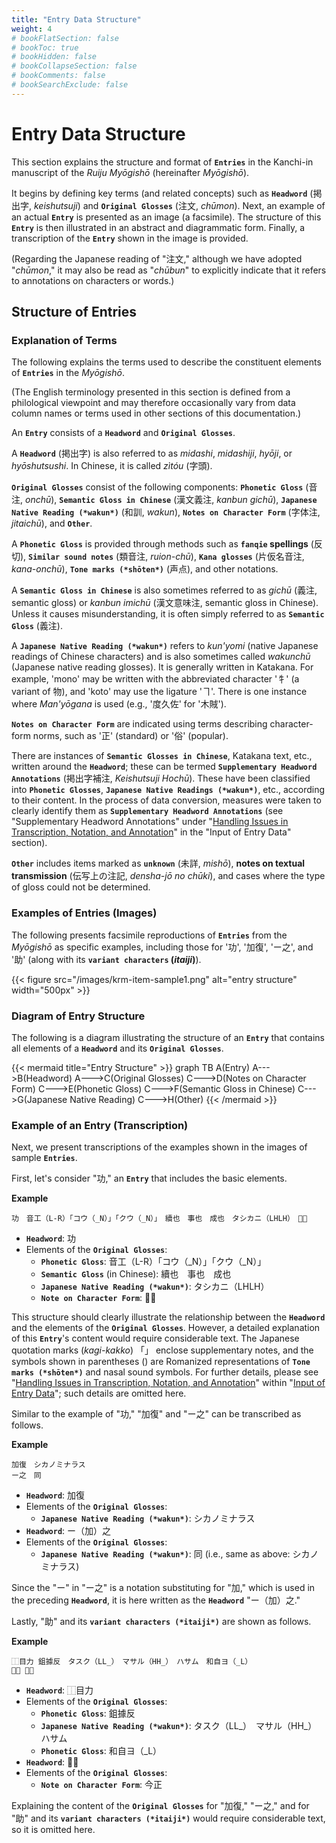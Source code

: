 ```yaml
---
title: "Entry Data Structure"
weight: 4
# bookFlatSection: false
# bookToc: true
# bookHidden: false
# bookCollapseSection: false
# bookComments: false
# bookSearchExclude: false
---
```


# Entry Data Structure

This section explains the structure and format of **`Entries`** in the Kanchi-in manuscript of the *Ruiju Myōgishō* (hereinafter *Myōgishō*).

It begins by defining key terms (and related concepts) such as **`Headword`** (掲出字, *keishutsuji*) and **`Original Glosses`** (注文, *chūmon*). Next, an example of an actual **`Entry`** is presented as an image (a facsimile). The structure of this **`Entry`** is then illustrated in an abstract and diagrammatic form. Finally, a transcription of the **`Entry`** shown in the image is provided.

(Regarding the Japanese reading of "注文," although we have adopted "*chūmon*," it may also be read as "*chūbun*" to explicitly indicate that it refers to annotations on characters or words.)

## Structure of Entries

### Explanation of Terms

The following explains the terms used to describe the constituent elements of **`Entries`** in the *Myōgishō*.

(The English terminology presented in this section is defined from a philological viewpoint and may therefore occasionally vary from data column names or terms used in other sections of this documentation.)

An **`Entry`** consists of a **`Headword`** and **`Original Glosses`**.

A **`Headword`** (掲出字) is also referred to as *midashi*, *midashiji*, *hyōji*, or *hyōshutsushi*. In Chinese, it is called *zìtóu* (字頭).

**`Original Glosses`** consist of the following components: **`Phonetic Gloss`** (音注, *onchū*), **`Semantic Gloss in Chinese`** (漢文義注, *kanbun gichū*), **`Japanese Native Reading (*wakun*)`** (和訓, *wakun*), **`Notes on Character Form`** (字体注, *jitaichū*), and **`Other`**.

A **`Phonetic Gloss`** is provided through methods such as **`fanqie` spellings** (反切), **`Similar sound notes`** (類音注, *ruion-chū*), **`Kana glosses`** (片仮名音注, *kana-onchū*), **`Tone marks (*shōten*)`** (声点), and other notations.

A **`Semantic Gloss in Chinese`** is also sometimes referred to as *gichū* (義注, semantic gloss) or *kanbun imichū* (漢文意味注, semantic gloss in Chinese). Unless it causes misunderstanding, it is often simply referred to as **`Semantic Gloss`** (義注).

A **`Japanese Native Reading (*wakun*)`** refers to *kun'yomi* (native Japanese readings of Chinese characters) and is also sometimes called *wakunchū* (Japanese native reading glosses). It is generally written in Katakana. For example, 'mono' may be written with the abbreviated character '牜' (a variant of 物), and 'koto' may use the ligature 'ヿ'. There is one instance where *Man'yōgana* is used (e.g., '度久佐' for '木賊').

**`Notes on Character Form`** are indicated using terms describing character-form norms, such as '正' (standard) or '俗' (popular).

There are instances of **`Semantic Glosses in Chinese`**, Katakana text, etc., written around the **`Headword`**; these can be termed **`Supplementary Headword Annotations`** (掲出字補注, *Keishutsuji Hochū*). These have been classified into **`Phonetic Glosses`**, **`Japanese Native Readings (*wakun*)`**, etc., according to their content. In the process of data conversion, measures were taken to clearly identify them as **`Supplementary Headword Annotations`** (see "Supplementary Headword Annotations" under "[Handling Issues in Transcription, Notation, and Annotation](/en/docs/krm/04-entry-input/04-03-handling/)" in the "Input of Entry Data" section).

**`Other`** includes items marked as **`unknown`** (未詳, *mishō*), **notes on textual transmission** (伝写上の注記, *densha-jō no chūki*), and cases where the type of gloss could not be determined.

### Examples of Entries (Images)

The following presents facsimile reproductions of **`Entries`** from the *Myōgishō* as specific examples, including those for '功', '加復', 'ー之', and '助' (along with its **`variant characters` (*itaiji*)**).

{{\< figure src="/images/krm-item-sample1.png" alt="entry structure" width="500px" \>}}

### Diagram of Entry Structure

The following is a diagram illustrating the structure of an **`Entry`** that contains all elements of a **`Headword`** and its **`Original Glosses`**.

{{< mermaid title="Entry Structure" >}}
graph TB
    A(Entry)
    A--->B(Headword)
    A--->C(Original Glosses)
    C--->D(Notes on Character Form)
    C--->E(Phonetic Gloss)
    C--->F(Semantic Gloss in Chinese)
    C--->G(Japanese Native Reading)
    C--->H(Other)
{{< /mermaid >}}

### Example of an Entry (Transcription)

Next, we present transcriptions of the examples shown in the images of sample **`Entries`**.

First, let's consider "功," an **`Entry`** that includes the basic elements.

**Example**

```text
功　音工（L-R）「コウ（_N）」「クウ（_N）」　續也　事也　成也　タシカニ（LHLH）　𭃄歟
```

  - **`Headword`**: 功
  - Elements of the **`Original Glosses`**:
      - **`Phonetic Gloss`**: 音工（L-R）「コウ（_N）」「クウ（_N）」
      - **`Semantic Gloss`** (in Chinese): 續也　事也　成也
      - **`Japanese Native Reading (*wakun*)`**: タシカニ（LHLH）
      - **`Note on Character Form`**: 𭃄歟

This structure should clearly illustrate the relationship between the **`Headword`** and the elements of the **`Original Glosses`**.
However, a detailed explanation of this **`Entry`**'s content would require considerable text.
The Japanese quotation marks (*kagi-kakko*) 「」 enclose supplementary notes, and the symbols shown in parentheses () are Romanized representations of **`Tone marks (*shōten*)`** and nasal sound symbols.
For further details, please see "[Handling Issues in Transcription, Notation, and Annotation](/en/docs/krm/04-entry-input/04-03-handling/)" within "[Input of Entry Data](/en/docs/krm/04-entry-input/)"; such details are omitted here.



Similar to the example of "功," "加復" and "ー之" can be transcribed as follows.

**Example**

```text
加復　シカノミナラス  
ー之　同
```

  - **`Headword`**: 加復
  - Elements of the **`Original Glosses`**:
      - **`Japanese Native Reading (*wakun*)`**: シカノミナラス
  - **`Headword`**: ー（加）之
  - Elements of the **`Original Glosses`**:
      - **`Japanese Native Reading (*wakun*)`**: 同 (i.e., same as above: シカノミナラス)

Since the "ー" in "ー之" is a notation substituting for "加," which is used in the preceding **`Headword`**, it is here written as the **`Headword`** "ー（加）之."

Lastly, "助" and its **`variant characters (*itaiji*)`** are shown as follows.

**Example**

```text
⿰目力 鉏據反　タスク（LL_）　マサル（HH_）　ハサム　和自ヨ（_L）  
𦔳助 今正
```

  - **`Headword`**: ⿰目力
  - Elements of the **`Original Glosses`**:
      - **`Phonetic Gloss`**: 鉏據反
      - **`Japanese Native Reading (*wakun*)`**: タスク（LL_）　マサル（HH_）　ハサム
      - **`Phonetic Gloss`**: 和自ヨ（_L）
  - **`Headword`**: 𦔳助
  - Elements of the **`Original Glosses`**:
      - **`Note on Character Form`**: 今正

Explaining the content of the **`Original Glosses`** for "加復," "ー之," and for "助" and its **`variant characters (*itaiji*)`** would require considerable text, so it is omitted here.
